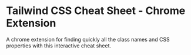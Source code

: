 # Tailwind CSS Cheat Sheet - Chrome Extension

A chrome extension for finding quickly all the class names and CSS properties with this interactive cheat sheet.
